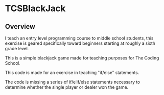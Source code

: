 TCSBlackJack
============


Overview
--------

I teach an entry level programming course to middle school students, this exercise
is geared specifically toward beginners starting at roughly a sixth grade level. 

This is a simple blackjack game made for teaching purposes for The Coding School.

This code is made for an exercise in teaching "if/else" statements.

The code is missing a series of if/elif/else statements necessary to determine whether the single player
or dealer won the game. 

